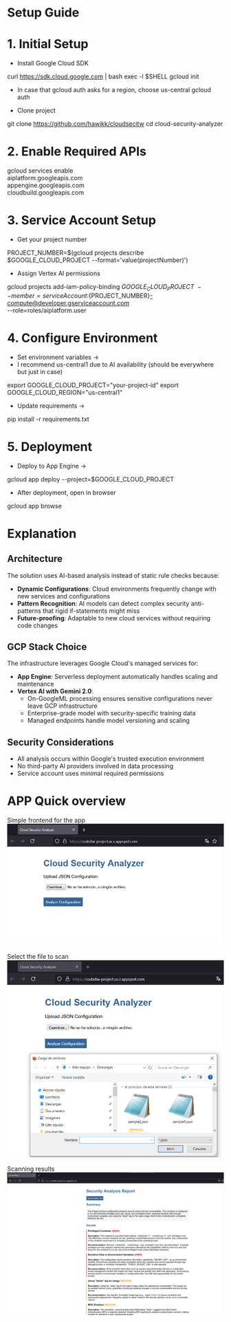 #  Setup Guide
# 1. Initial Setup

 - Install Google Cloud SDK

curl https://sdk.cloud.google.com | bash
exec -l $SHELL
gcloud init

- In case that gcloud auth asks for a region, choose us-central
gcloud auth

 - Clone  project

git clone https://github.com/hawikk/cloudsecitw
cd cloud-security-analyzer


# 2. Enable Required APIs

gcloud services enable \
  aiplatform.googleapis.com \
  appengine.googleapis.com \
  cloudbuild.googleapis.com


# 3. Service Account Setup

 - Get your project number

PROJECT_NUMBER=$(gcloud projects describe $GOOGLE_CLOUD_PROJECT --format='value(projectNumber)')

 - Assign Vertex AI permissions
 
gcloud projects add-iam-policy-binding $GOOGLE_CLOUD_PROJECT \
  --member=serviceAccount:${PROJECT_NUMBER}-compute@developer.gserviceaccount.com \
  --role=roles/aiplatform.user


# 4. Configure Environment

 - Set environment variables -> 
 - I recommend us-central1 due to AI availability (should be everywhere but just in case)

export GOOGLE_CLOUD_PROJECT="your-project-id"
export GOOGLE_CLOUD_REGION="us-central1"

 - Update requirements ->

pip install -r requirements.txt


# 5. Deployment


 - Deploy to App Engine ->

gcloud app deploy --project=$GOOGLE_CLOUD_PROJECT

 - After deployment, open in browser

gcloud app browse


# Explanation

## Architecture

The solution uses AI-based analysis instead of static rule checks because:
- **Dynamic Configurations**: Cloud environments frequently change with new services and configurations
- **Pattern Recognition**: AI models can detect complex security anti-patterns that rigid if-statements might miss
- **Future-proofing**: Adaptable to new cloud services without requiring code changes

## GCP Stack Choice

The infrastructure leverages Google Cloud's managed services for:
- **App Engine**: Serverless deployment automatically handles scaling and maintenance
- **Vertex AI with Gemini 2.0**: 
  - On-GoogleML processing ensures sensitive configurations never leave GCP infrastructure
  - Enterprise-grade model with security-specific training data
  - Managed endpoints handle model versioning and scaling

## Security Considerations
- All analysis occurs within Google's trusted execution environment
- No third-party AI providers involved in data processing
- Service account uses minimal required permissions

# APP Quick overview
Simple frontend for the app
![Alt text](/images/app1.png?raw=true "Simple frontend for the app")

Select the file to scan
![Alt text](/images/app2.png?raw=true "Select the file to scan")

Scanning results
![Alt text](/images/app3.png?raw=true "Scanning results")